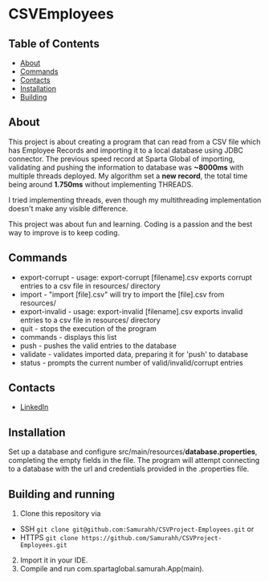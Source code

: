 # CSVEmployees

## Table of Contents
* [About](#about)
* [Commands](#commands)
* [Contacts](#contacts)
* [Installation](#installation)
* [Building](#building)

## About
This project is about creating a program that can read from a CSV file which has Employee Records and importing it to a local database using JDBC connector.
The previous speed record at Sparta Global of importing, validating and pushing the information to database was **~8000ms** with multiple threads deployed.
My algorithm set a **new record**, the total time being around **1.750ms** without implementing THREADS.

I tried implementing threads, even though my multithreading implementation doesn't make any visible difference.

This project was about fun and learning. Coding is a passion and the best way to improve is to keep coding.

## Commands
* export-corrupt  - usage: export-corrupt [filename].csv exports corrupt entries to a csv file in resources/ directory
* import  - "import [file].csv" will try to import the [file].csv from resources/
* export-invalid  - usage: export-invalid [filename].csv exports invalid entries to a csv file in resources/ directory
* quit  - stops the execution of the program
* commands  - displays this list
* push  - pushes the valid entries to the database
* validate  - validates imported data, preparing it for 'push' to database
* status  - prompts the current number of valid/invalid/corrupt entries

## Contacts
* [LinkedIn](https://www.linkedin.com/in/andrei-pavel-6392191bb/)

## Installation
Set up a database and configure src/main/resources/**database.properties**, completing the empty fields in the file. The program will attempt connecting to a database with the url and credentials provided in the .properties file.

## Building and running
1. Clone this repository via 
  - SSH `git clone git@github.com:Samurahh/CSVProject-Employees.git` or 
  - HTTPS `git clone https://github.com/Samurahh/CSVProject-Employees.git`
2. Import it in your IDE.
3. Compile and run com.spartaglobal.samurah.App(main).
